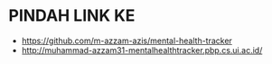 # PINDAH LINK KE
- https://github.com/m-azzam-azis/mental-health-tracker
- http://muhammad-azzam31-mentalhealthtracker.pbp.cs.ui.ac.id/
